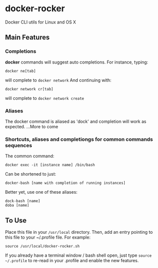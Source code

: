 # docker-rocker
Docker CLI utils for Linux and OS X

## Main Features

### Completions
**docker** commands will suggest auto completions.  For instance, typing:
```
docker ne[tab]
```
will complete to `docker network`  And continuing with:
```
docker network cr[tab]
```
will complete to `docker network create`
### Aliases
The docker command is aliased as 'dock' and completion will work as expected.
...More to come
### Shortcuts, aliases and completiongs for common commands sequences
The common command:
```
docker exec -it [instance name] /bin/bash
```
Can be shortened to just:
```
docker-bash [name with completion of running instances]
```
Better yet, use one of these aliases:
```
dock-bash [name]
doba [name]
```

## To Use
Place this file in your `/usr/local` directory.  Then, add an entry pointing to this file to your ~/.profile file.  For example:
```
source /usr/local/docker-rocker.sh
```
If you already have a terminal window / bash shell open, just type `source ~/.profile` to re-read in your .profile and enable the new features.
